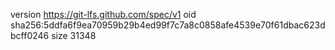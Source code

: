 version https://git-lfs.github.com/spec/v1
oid sha256:5ddfa6f9ea70959b29b4ed99f7c7a8c0858afe4539e70f61dbac623dbcff0246
size 31348
